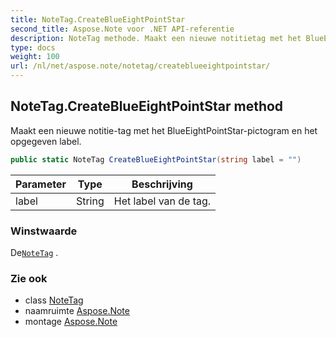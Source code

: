 ```yaml
---
title: NoteTag.CreateBlueEightPointStar
second_title: Aspose.Note voor .NET API-referentie
description: NoteTag methode. Maakt een nieuwe notitietag met het BlueEightPointStarpictogram en het opgegeven label.
type: docs
weight: 100
url: /nl/net/aspose.note/notetag/createblueeightpointstar/
---
```

## NoteTag.CreateBlueEightPointStar method

Maakt een nieuwe notitie-tag met het BlueEightPointStar-pictogram en het opgegeven label.

```csharp
public static NoteTag CreateBlueEightPointStar(string label = "")
```

| Parameter | Type | Beschrijving |
| --- | --- | --- |
| label | String | Het label van de tag. |

### Winstwaarde

De[`NoteTag`](../) .

### Zie ook

* class [NoteTag](../)
* naamruimte [Aspose.Note](../../notetag/)
* montage [Aspose.Note](../../../)


